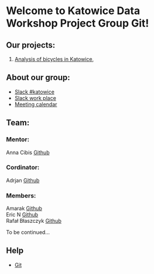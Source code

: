 # Welcome to Katowice Data Workshop Project Group Git!

## Our projects: 

1. [Analysis of bicycles in Katowice](https://ToBeBontinued/sorry),

## About our group:
- [Slack #katowice](https://app.slack.com/client/TCCTN4HU3/CG9MUSU3C)
- [Slack work place](https://app.slack.com/client/TCCTN4HU3/CL7LW5QKD/details/info)
- [Meeting calendar](https://calendar.google.com/calendar/embed?src=5mipsspr0kh2m10n98i8bdlmf0%40group.calendar.google.com&ctz=Europe%2FWarsaw)

## Team:
### Mentor:
Anna Cibis [Github](https://github.com/ymra)

### Cordinator:
Adrjan [Github](https://github.com/AardJan)

### Members:
Amarak [Github](https://github.com/AnjaliRavenly) \
Eric N [Github](https://github.com/Wilkun)\
Rafał Błaszczyk [Github](Github.com/Rafal23)

To be continued...

## Help
- [Git](https://github.com/dataworkshop/dw-cracow-project/wiki/Podstawy-git)
